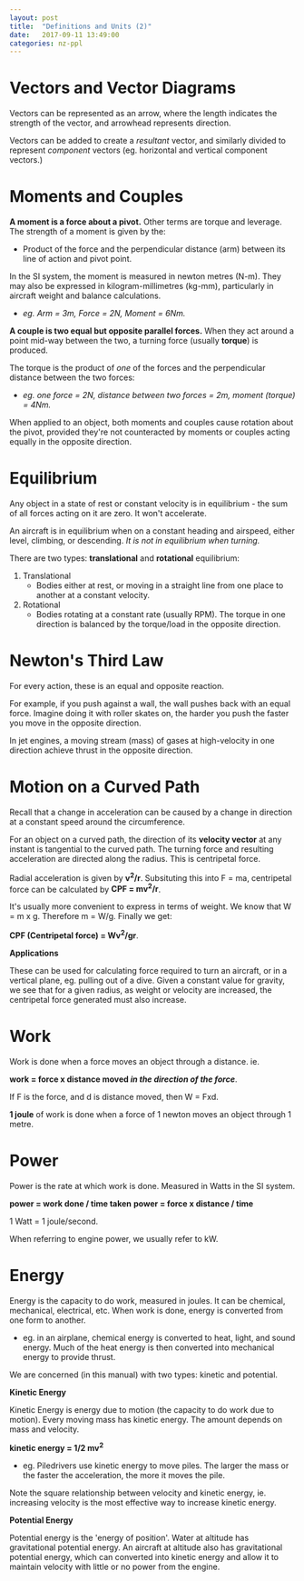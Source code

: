 ```yaml
---
layout: post
title:  "Definitions and Units (2)"
date:   2017-09-11 13:49:00
categories: nz-ppl
---
```


# Vectors and Vector Diagrams

Vectors can be represented as an arrow, where the length indicates the strength
of the vector, and arrowhead represents direction.

Vectors can be added to create a *resultant* vector, and similarly divided to
represent *component* vectors (eg. horizontal and vertical component vectors.)

# Moments and Couples

**A moment is a force about a pivot.** Other terms are torque and leverage. The
strength of a moment is given by the:

 * Product of the force and the perpendicular distance (arm) between its line
   of action and pivot point.

In the SI system, the moment is measured in newton metres (N-m). They may also
be expressed in kilogram-millimetres (kg-mm), particularly in aircraft weight
and balance calculations.

 * *eg. Arm = 3m, Force = 2N, Moment = 6Nm.*

**A couple is two equal but opposite parallel forces.** When they act around
 a point mid-way between the two, a turning force (usually **torque**) is
produced.

The torque is the product of *one* of the forces and the perpendicular
distance between the two forces:

 * *eg. one force = 2N, distance between two forces = 2m, moment (torque) = 4Nm.*

When applied to an object, both moments and couples cause rotation about the
pivot, provided they're not counteracted by moments or couples acting equally
in the opposite direction.

# Equilibrium

Any object in a state of rest or constant velocity is in equilibrium -
the sum of all forces acting on it are zero. It won't accelerate.

An aircraft is in equilibrium when on a constant heading and airspeed, either
level, climbing, or descending. *It is not in equilibrium when turning.*

There are two types: **translational** and **rotational** equilibrium:

 1. Translational
     * Bodies either at rest, or moving in a straight line from one place to
       another at a constant velocity.
 2. Rotational
     * Bodies rotating at a constant rate (usually RPM). The torque in one
       direction is balanced by the torque/load in the opposite direction.

# Newton's Third Law

For every action, these is an equal and opposite reaction.

For example, if you push against a wall, the wall pushes back with an equal
force. Imagine doing it with roller skates on, the harder you push the faster
you move in the opposite direction.

In jet engines, a moving stream (mass) of gases at high-velocity in one
direction achieve thrust in the opposite direction.

# Motion on a Curved Path

Recall that a change in acceleration can be caused by a change in direction at
a constant speed around the circumference.

For an object on a curved path, the direction of its **velocity vector** at
any instant is tangential to the curved path. The turning force and
resulting acceleration are directed along the radius. This is centripetal
force.

Radial acceleration is given by **v<sup>2</sup>/r**. Subsituting this into
F = ma, centripetal force can be calculated by **CPF = mv<sup>2</sup>/r**.

It's usually more convenient to express in terms of weight. We know that
W = m x g. Therefore m = W/g. Finally we get:

**CPF (Centripetal force) = Wv<sup>2</sup>/gr**.

**Applications**

These can be used for calculating force required to turn an aircraft, or
in a vertical plane, eg. pulling out of a dive. Given a constant value for
gravity, we see that for a given radius, as weight or velocity are increased,
the centripetal force generated must also increase.

# Work

Work is done when a force moves an object through a distance. ie.

**work = force x distance moved *in the direction of the force***.

If F is the force, and d is distance moved, then W = Fxd.

**1 joule** of work is done when a force of 1 newton moves an object through
1 metre.

# Power

Power is the rate at which work is done. Measured in Watts in the SI system.

**power = work done / time taken**
**power = force x distance / time**

1 Watt = 1 joule/second.

When referring to engine power, we usually refer to kW.

# Energy

Energy is the capacity to do work, measured in joules. It can be chemical,
mechanical, electrical, etc. When work is done, energy is converted from
one form to another.

 * eg. in an airplane, chemical energy is converted to heat, light, and
   sound energy. Much of the heat energy is then converted into mechanical
   energy to provide thrust.

We are concerned (in this manual) with two types: kinetic and potential.

**Kinetic Energy**

Kinetic Energy is energy due to motion (the capacity to do work due to
motion). Every moving mass has kinetic energy. The amount depends on
mass and velocity.

**kinetic energy = 1/2 mv<sup>2</sup>**

 * eg. Piledrivers use kinetic energy to move piles. The larger the mass
   or the faster the acceleration, the more it moves the pile.

Note the square relationship between velocity and kinetic energy, ie.
increasing velocity is the most effective way to increase kinetic energy.

**Potential Energy**

Potential energy is the 'energy of position'. Water at altitude has
gravitational potential energy. An aircraft at altitude also has
gravitational potential energy, which can converted into kinetic energy
and allow it to maintain velocity with little or no power from the engine.

